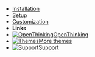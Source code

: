 - [Installation](install)
- [Setup](setup)
- [Customization](custom)
- **Links**
- [![OpenThinking](https://icongr.am/feather/corner-down-right.svg?size=16&color=808080)OpenThinking](https://example.com/)
- [![Themes](https://icongr.am/feather/corner-down-right.svg?size=16&color=808080)More themes](https://example.com/themes)
- [![Support](https://icongr.am/feather/message-square.svg?size=16&color=808080)Support](https://example.com/support)
